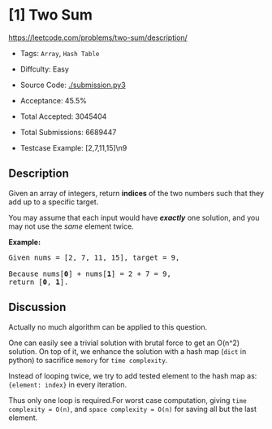 # [1] Two Sum

<https://leetcode.com/problems/two-sum/description/>

- Tags: `Array`, `Hash Table`

- Diffculty: Easy

- Source Code: [./submission.py3](./submission.py3)

- Acceptance: 45.5%

- Total Accepted: 3045404

- Total Submissions: 6689447

- Testcase Example: [2,7,11,15]\n9

## Description

<p>Given an array of integers, return <strong>indices</strong> of the two numbers such that they add up to a specific target.</p>

<p>You may assume that each input would have <strong><em>exactly</em></strong> one solution, and you may not use the <em>same</em> element twice.</p>

<p><strong>Example:</strong></p>

<pre>
Given nums = [2, 7, 11, 15], target = 9,

Because nums[<strong>0</strong>] + nums[<strong>1</strong>] = 2 + 7 = 9,
return [<strong>0</strong>, <strong>1</strong>].
</pre>

## Discussion

Actually no much algorithm can be applied to this question.

One can easily see a trivial solution with brutal force to get
an O(n^2) solution. On top of it, we enhance the solution with
a hash map (`dict` in python) to sacrifice `memory` for `time complexity`.

Instead of looping twice, we try to add tested element to the hash map as:
`{element: index}` in every iteration.

Thus only one loop is required.For worst case computation,
giving `time complexity = O(n)`, and `space complexity = O(n)` for saving all but the last element.
